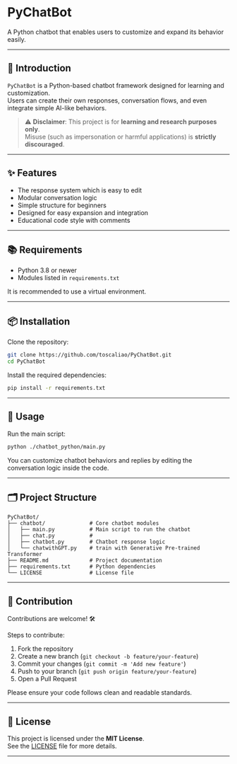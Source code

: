 # PyChatBot

A Python chatbot that enables users to customize and expand its behavior easily.

---

## 🧩 Introduction

`PyChatBot` is a Python-based chatbot framework designed for learning and customization.  
Users can create their own responses, conversation flows, and even integrate simple AI-like behaviors.

> ⚠️ **Disclaimer**: This project is for **learning and research purposes only**.  
> Misuse (such as impersonation or harmful applications) is **strictly discouraged**.

---

## ✨ Features

- The response system which is easy to edit
- Modular conversation logic
- Simple structure for beginners
- Designed for easy expansion and integration
- Educational code style with comments

---

## 📚 Requirements

- Python 3.8 or newer
- Modules listed in `requirements.txt`

It is recommended to use a virtual environment.

---

## 📦 Installation

Clone the repository:

```bash
git clone https://github.com/toscaliao/PyChatBot.git
cd PyChatBot
```

Install the required dependencies:

```bash
pip install -r requirements.txt
```

---

## 🚀 Usage

Run the main script:

```bash
python ./chatbot_python/main.py
```

You can customize chatbot behaviors and replies by editing the conversation logic inside the code.

---

## 🗂 Project Structure

```
PyChatBot/
├── chatbot/              # Core chatbot modules
│   ├── main.py           # Main script to run the chatbot
│   ├── chat.py           #   
│   ├── chatbot.py        # Chatbot response logic
│   └── chatwithGPT.py    # train with Generative Pre-trained Transformer 
├── README.md             # Project documentation
├── requirements.txt      # Python dependencies
└── LICENSE               # License file
```

---

## 🤝 Contribution

Contributions are welcome! 🛠️

Steps to contribute:

1. Fork the repository
2. Create a new branch (`git checkout -b feature/your-feature`)
3. Commit your changes (`git commit -m 'Add new feature'`)
4. Push to your branch (`git push origin feature/your-feature`)
5. Open a Pull Request

Please ensure your code follows clean and readable standards.

---

## 📜 License

This project is licensed under the **MIT License**.  
See the [LICENSE](LICENSE) file for more details.

---

